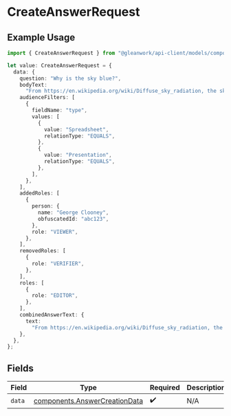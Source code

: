 # CreateAnswerRequest

## Example Usage

```typescript
import { CreateAnswerRequest } from "@gleanwork/api-client/models/components";

let value: CreateAnswerRequest = {
  data: {
    question: "Why is the sky blue?",
    bodyText:
      "From https://en.wikipedia.org/wiki/Diffuse_sky_radiation, the sky is blue because blue light is more strongly scattered than longer-wavelength light.",
    audienceFilters: [
      {
        fieldName: "type",
        values: [
          {
            value: "Spreadsheet",
            relationType: "EQUALS",
          },
          {
            value: "Presentation",
            relationType: "EQUALS",
          },
        ],
      },
    ],
    addedRoles: [
      {
        person: {
          name: "George Clooney",
          obfuscatedId: "abc123",
        },
        role: "VIEWER",
      },
    ],
    removedRoles: [
      {
        role: "VERIFIER",
      },
    ],
    roles: [
      {
        role: "EDITOR",
      },
    ],
    combinedAnswerText: {
      text:
        "From https://en.wikipedia.org/wiki/Diffuse_sky_radiation, the sky is blue because blue light is more strongly scattered than longer-wavelength light.",
    },
  },
};
```

## Fields

| Field                                                                          | Type                                                                           | Required                                                                       | Description                                                                    |
| ------------------------------------------------------------------------------ | ------------------------------------------------------------------------------ | ------------------------------------------------------------------------------ | ------------------------------------------------------------------------------ |
| `data`                                                                         | [components.AnswerCreationData](../../models/components/answercreationdata.md) | :heavy_check_mark:                                                             | N/A                                                                            |
